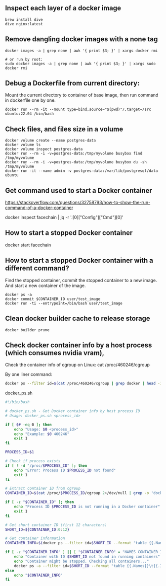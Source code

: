 ## Inspect each layer of a docker image

```
brew install dive
dive nginx:latest
```

## Remove dangling docker images with a none tag

```
docker images -a | grep none | awk '{ print $3; }' | xargs docker rmi

# or run by root:
sudo docker images -a | grep none | awk '{ print $3; }' | xargs sudo docker rmi
```

## Debug a Dockerfile from current directory:

Mount the current directory to container of base image, then run command in dockerfile one by one.

```
docker run --rm -it --mount type=bind,source="$(pwd)"/,target=/src ubuntu:22.04 /bin/bash
```

## Check files, and files size in a volume

```
docker volume create --name postgres-data
docker volume ls
docker volume inspect postgres-data
docker run --rm -i -v=postgres-data:/tmp/myvolume busybox find /tmp/myvolume
docker run --rm -i -v=postgres-data:/tmp/myvolume busybox du -sh /tmp/myvolume
docker run -it --name admin -v postgres-data:/var/lib/postgresql/data ubuntu

```

## Get command used to start a Docker container

https://stackoverflow.com/questions/32758793/how-to-show-the-run-command-of-a-docker-container

docker inspect facechain |  jq -r '.[0]["Config"]["Cmd"][0]'

## How to start a stopped Docker container

docker start facechain

## How to start a stopped Docker container with a different command?

Find the stopped container, commit the stopped container to a new image. 
And start a new container of the image.

```
docker ps -a
docker commit $CONTAINER_ID user/test_image
docker run -ti --entrypoint=/bin/bash user/test_image

```

## Clean docker builder cache to release storage

```
docker builder prune
```


## Check docker container info by a host process (which consumes nvidia vram), 

Check the container info of cgroup on Linux:
cat /proc/460246/cgroup

By one liner command:
``` bash
docker ps --filter id=$(cat /proc/460246/cgroup | grep docker | head -1 | sed 's/.*docker[/-]\([a-f0-9]\{64\}\).*/\1/' | cut -c1-12) --format "table {{.Names}}\t{{.ID}}\t{{.Image}}\t{{.Status}}"
```

 docker_ps.sh
``` bash
#!/bin/bash

# docker_ps.sh - Get Docker container info by host process ID
# Usage: docker_ps.sh <process_id>

if [ $# -eq 0 ]; then
    echo "Usage: $0 <process_id>"
    echo "Example: $0 460246"
    exit 1
fi

PROCESS_ID=$1

# Check if process exists
if [ ! -d "/proc/$PROCESS_ID" ]; then
    echo "Error: Process ID $PROCESS_ID not found"
    exit 1
fi

# Extract container ID from cgroup
CONTAINER_ID=$(cat /proc/$PROCESS_ID/cgroup 2>/dev/null | grep -o 'docker[/-][a-f0-9]\{64\}' | head -1 | sed 's/docker[/-]//')

if [ -z "$CONTAINER_ID" ]; then
    echo "Process ID $PROCESS_ID is not running in a Docker container"
    exit 1
fi

# Get short container ID (first 12 characters)
SHORT_ID=${CONTAINER_ID:0:12}

# Get container information
CONTAINER_INFO=$(docker ps --filter id=$SHORT_ID --format "table {{.Names}}\t{{.ID}}\t{{.Image}}\t{{.Status}}" --no-trunc)

if [ -z "$CONTAINER_INFO" ] || [ "$CONTAINER_INFO" = "NAMES	CONTAINER ID	IMAGE	STATUS" ]; then
    echo "Container with ID $SHORT_ID not found in running containers"
    echo "Container might be stopped. Checking all containers..."
    docker ps -a --filter id=$SHORT_ID --format "table {{.Names}}\t{{.ID}}\t{{.Image}}\t{{.Status}}"
else
    echo "$CONTAINER_INFO"
fi
```
